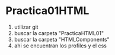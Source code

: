# Practica01HTML

1) utilizar git
2) buscar la carpeta "PracticaHTML01"
3) buscar la carpeta "HTMLComponents"
4) ahi se encuentran los profiles y el css
